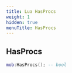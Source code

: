 ```yaml
---
title: Lua HasProcs
weight: 1
hidden: true
menuTitle: HasProcs
---
```

## HasProcs
```lua
mob:HasProcs(); -- bool
```